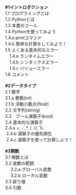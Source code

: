 **#1イントロダクション**<br>
 1.1 プログラミングとは<br>
 1.2 Pythonとは<br>
 1.3 本書のゴール<br>
 1.4 Pythonを使ってみよう<br>
  1.4.a printコマンド<br>
  1.4.b 簡単な計算をしてみよう！<br>
 1.5 よくある基本的なエラー<br>
　1.4.a ランタイムエラー<br>
　1.4.b シンタックスエラー<br>
　1.4.c バリューエラー<br>
 1.6 コメント<br>
<br>
**#2データタイプ**<br>
 2.1 数字<br>
  2.1.a 整数(int)<br>
  2.1.b 浮動小数点(float)<br>
 2.2 文字列(string)<br>
 2.3　ブール演算子(bool)<br>
 2.4 基本的な演算子<br>
  2.4.a +, -, *, /, //, %<br>
  2.4.b 演算子の優先順位<br>
  2.4.c 演算子を使って計算しよう！<br>
<br>
**#3関数**<br>
 3.1 関数とは<br>
 3.2 変数の範囲<br>
　 3.2.a グローバル変数<br>
　 3.2.b ローカル変数<br>
 3.3 戻り値<br>
 3.4 引数<br>

